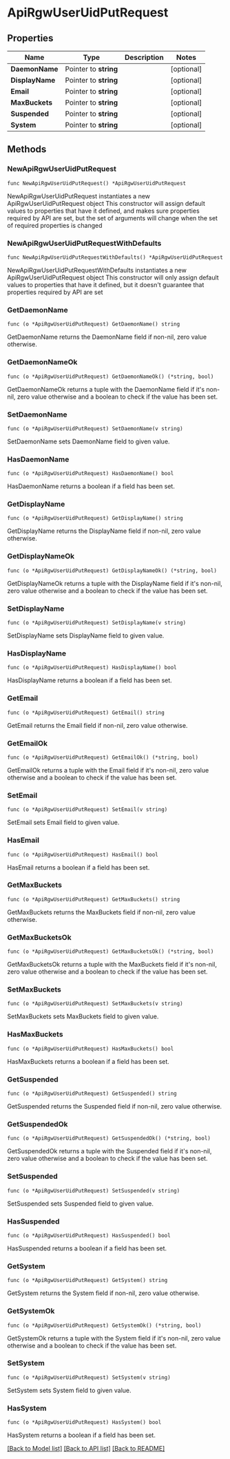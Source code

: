 # ApiRgwUserUidPutRequest

## Properties

Name | Type | Description | Notes
------------ | ------------- | ------------- | -------------
**DaemonName** | Pointer to **string** |  | [optional] 
**DisplayName** | Pointer to **string** |  | [optional] 
**Email** | Pointer to **string** |  | [optional] 
**MaxBuckets** | Pointer to **string** |  | [optional] 
**Suspended** | Pointer to **string** |  | [optional] 
**System** | Pointer to **string** |  | [optional] 

## Methods

### NewApiRgwUserUidPutRequest

`func NewApiRgwUserUidPutRequest() *ApiRgwUserUidPutRequest`

NewApiRgwUserUidPutRequest instantiates a new ApiRgwUserUidPutRequest object
This constructor will assign default values to properties that have it defined,
and makes sure properties required by API are set, but the set of arguments
will change when the set of required properties is changed

### NewApiRgwUserUidPutRequestWithDefaults

`func NewApiRgwUserUidPutRequestWithDefaults() *ApiRgwUserUidPutRequest`

NewApiRgwUserUidPutRequestWithDefaults instantiates a new ApiRgwUserUidPutRequest object
This constructor will only assign default values to properties that have it defined,
but it doesn't guarantee that properties required by API are set

### GetDaemonName

`func (o *ApiRgwUserUidPutRequest) GetDaemonName() string`

GetDaemonName returns the DaemonName field if non-nil, zero value otherwise.

### GetDaemonNameOk

`func (o *ApiRgwUserUidPutRequest) GetDaemonNameOk() (*string, bool)`

GetDaemonNameOk returns a tuple with the DaemonName field if it's non-nil, zero value otherwise
and a boolean to check if the value has been set.

### SetDaemonName

`func (o *ApiRgwUserUidPutRequest) SetDaemonName(v string)`

SetDaemonName sets DaemonName field to given value.

### HasDaemonName

`func (o *ApiRgwUserUidPutRequest) HasDaemonName() bool`

HasDaemonName returns a boolean if a field has been set.

### GetDisplayName

`func (o *ApiRgwUserUidPutRequest) GetDisplayName() string`

GetDisplayName returns the DisplayName field if non-nil, zero value otherwise.

### GetDisplayNameOk

`func (o *ApiRgwUserUidPutRequest) GetDisplayNameOk() (*string, bool)`

GetDisplayNameOk returns a tuple with the DisplayName field if it's non-nil, zero value otherwise
and a boolean to check if the value has been set.

### SetDisplayName

`func (o *ApiRgwUserUidPutRequest) SetDisplayName(v string)`

SetDisplayName sets DisplayName field to given value.

### HasDisplayName

`func (o *ApiRgwUserUidPutRequest) HasDisplayName() bool`

HasDisplayName returns a boolean if a field has been set.

### GetEmail

`func (o *ApiRgwUserUidPutRequest) GetEmail() string`

GetEmail returns the Email field if non-nil, zero value otherwise.

### GetEmailOk

`func (o *ApiRgwUserUidPutRequest) GetEmailOk() (*string, bool)`

GetEmailOk returns a tuple with the Email field if it's non-nil, zero value otherwise
and a boolean to check if the value has been set.

### SetEmail

`func (o *ApiRgwUserUidPutRequest) SetEmail(v string)`

SetEmail sets Email field to given value.

### HasEmail

`func (o *ApiRgwUserUidPutRequest) HasEmail() bool`

HasEmail returns a boolean if a field has been set.

### GetMaxBuckets

`func (o *ApiRgwUserUidPutRequest) GetMaxBuckets() string`

GetMaxBuckets returns the MaxBuckets field if non-nil, zero value otherwise.

### GetMaxBucketsOk

`func (o *ApiRgwUserUidPutRequest) GetMaxBucketsOk() (*string, bool)`

GetMaxBucketsOk returns a tuple with the MaxBuckets field if it's non-nil, zero value otherwise
and a boolean to check if the value has been set.

### SetMaxBuckets

`func (o *ApiRgwUserUidPutRequest) SetMaxBuckets(v string)`

SetMaxBuckets sets MaxBuckets field to given value.

### HasMaxBuckets

`func (o *ApiRgwUserUidPutRequest) HasMaxBuckets() bool`

HasMaxBuckets returns a boolean if a field has been set.

### GetSuspended

`func (o *ApiRgwUserUidPutRequest) GetSuspended() string`

GetSuspended returns the Suspended field if non-nil, zero value otherwise.

### GetSuspendedOk

`func (o *ApiRgwUserUidPutRequest) GetSuspendedOk() (*string, bool)`

GetSuspendedOk returns a tuple with the Suspended field if it's non-nil, zero value otherwise
and a boolean to check if the value has been set.

### SetSuspended

`func (o *ApiRgwUserUidPutRequest) SetSuspended(v string)`

SetSuspended sets Suspended field to given value.

### HasSuspended

`func (o *ApiRgwUserUidPutRequest) HasSuspended() bool`

HasSuspended returns a boolean if a field has been set.

### GetSystem

`func (o *ApiRgwUserUidPutRequest) GetSystem() string`

GetSystem returns the System field if non-nil, zero value otherwise.

### GetSystemOk

`func (o *ApiRgwUserUidPutRequest) GetSystemOk() (*string, bool)`

GetSystemOk returns a tuple with the System field if it's non-nil, zero value otherwise
and a boolean to check if the value has been set.

### SetSystem

`func (o *ApiRgwUserUidPutRequest) SetSystem(v string)`

SetSystem sets System field to given value.

### HasSystem

`func (o *ApiRgwUserUidPutRequest) HasSystem() bool`

HasSystem returns a boolean if a field has been set.


[[Back to Model list]](../README.md#documentation-for-models) [[Back to API list]](../README.md#documentation-for-api-endpoints) [[Back to README]](../README.md)


